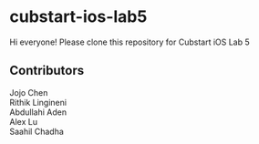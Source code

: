 # cubstart-ios-lab5

Hi everyone! Please clone this repository for Cubstart iOS Lab 5

## Contributors
Jojo Chen  
Rithik Lingineni  
Abdullahi Aden  
Alex Lu  
Saahil Chadha  
